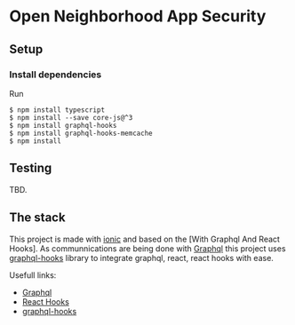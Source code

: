 # Open Neighborhood App Security

## Setup

### Install dependencies

Run 

```shell
$ npm install typescript
$ npm install --save core-js@^3
$ npm install graphql-hooks
$ npm install graphql-hooks-memcache
$ npm install
```

## Testing

TBD.

## The stack

This project is made with [ionic](https://ionicframework.com/) and based on the [With Graphql And React Hooks].
As communnications are being done with [Graphql](https://graphql.org) this project uses [graphql-hooks](https://github.com/nearform/graphql-hooks) library to integrate graphql, react, react hooks with ease.

Usefull links:

* [Graphql](https://graphql.org)
* [React Hooks](https://reactjs.org/docs/hooks-intro.html)
* [graphql-hooks](https://github.com/nearform/graphql-hooks)
